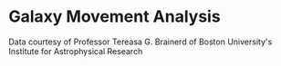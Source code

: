 # Galaxy Movement Analysis

Data courtesy of Professor Tereasa G. Brainerd of Boston University's Institute for Astrophysical Research
